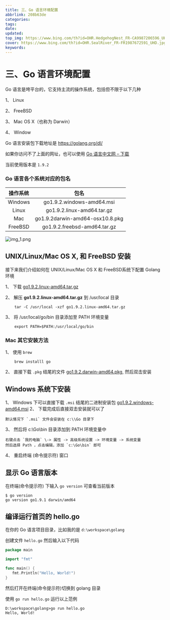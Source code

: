 ```yaml
---
title: 三、Go 语言环境配置
abbrlink: 208b63de
categories: 
tags: 
date: 
updated: 
top_img: https://www.bing.com/th?id=OHR.HedgehogNest_FR-CA9987206596_UHD.jpg
cover: https://www.bing.com/th?id=OHR.SealRiver_FR-FR1987672591_UHD.jpg
keywords: 
---
```

# 三、Go 语言环境配置

Go 语言是垮平台的，它支持主流的操作系统，包括但不限于以下几种

1、 Linux

2、 FreeBSD

3、 Mac OS X（也称为 Darwin）

4、 Window

Go 语言安装包下载地址是 https://golang.org/dl/

如果你访问不了上面的网址，也可以使用 [Go 语言中文网 – 下载](https://studygolang.com/dl)

当前使用版本是 `1.9.2`

### Go 语言各个系统对应的包名

| 操作系统 |              包名               |
| :------: | :-----------------------------: |
| Windows  |    go1.9.2.windows-amd64.msi    |
|  Linux   |   go1.9.2.linux-amd64.tar.gz    |
|   Mac    | go1.9.2darwin-amd64-osx10.8.pkg |
| FreeBSD  |  go1.9.2.freebsd-amd64.tar.gz   |

![img_1.png](https://gitee.com/souyunkutech/souyunku-home/raw/master/images/souyunku-web/2019/08/0804/01/3/img_1.png)

## UNIX/Linux/Mac OS X, 和 FreeBSD 安装

接下来我们介绍如何在 UNIX/Linux/Mac OS X 和 FreeBSD系统下配置 Golang 环境

1、 下载 [go1.9.2.linux-amd64.tar.gz](https://studygolang.com/dl/golang/go1.9.2.linux-amd64.tar.gz)

2、 解压 **go1.9.2.linux-amd64.tar.gz** 到 /usr/local 目录

```
    tar -C /usr/local -xzf go1.9.2.linux-amd64.tar.gz
```

3、 将 /usr/local/go/bin 目录添加至 PATH 环境变量

```
    export PATH=$PATH:/usr/local/go/bin
```

### Mac 其它安装方法

1、 使用 `brew`

```
    brew installl go
```

2、 直接下载 `.pkg` 结尾的文件 [go1.9.2.darwin-amd64.pkg](https://studygolang.com/dl/golang/go1.9.2.darwin-amd64.pkg), 然后双击安装

## Windows 系统下安装

1、 Windows 下可以直接下载 `.msi` 结尾的二进制安装包 [go1.9.2.windows-amd64.msi](https://studygolang.com/dl/golang/go1.9.2.windows-amd64.msi)
2、 下载完成后直接双击安装就可以了

```
默认情况下 `.msi` 文件会安装在 c:\\Go 目录下
```

3、 然后将 c:\Go\bin 目录添加到 PATH 环境变量中

```
右键点击 `我的电脑` \-> 属性 -> 高级系统设置 -> 环境变量 -> 系统变量  
然后选择 Path ，点击编辑，添加 `c:\Go\bin` 即可
```

4、 重启终端 (命令提示符) 窗口

## 显示 Go 语言版本

在终端(命令提示符) 下输入 `go version` 可查看当前版本

```
$ go version
go version go1.9.1 darwin/amd64
```

## 编译运行首页的 hello.go

在你的 Go 语言项目目录，比如我的是 `d:\workspace\golang`

创建文件 `hello.go` 然后输入以下代码

```GO
package main

import "fmt"

func main() {
   fmt.Println("Hello, World!")
}
```

然后打开在终端(命令提示符)切换到 golang 目录

使用 `go run hello.go` 运行以上范例

```
D:\workspace\golang>go run hello.go
Hello, World!
```